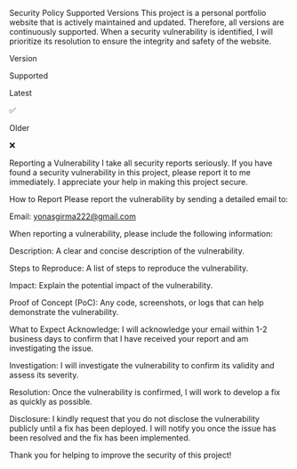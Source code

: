 Security Policy
Supported Versions
This project is a personal portfolio website that is actively maintained and updated. Therefore, all versions are continuously supported. When a security vulnerability is identified, I will prioritize its resolution to ensure the integrity and safety of the website.

Version

Supported

Latest

:white_check_mark:

Older

:x:

Reporting a Vulnerability
I take all security reports seriously. If you have found a security vulnerability in this project, please report it to me immediately. I appreciate your help in making this project secure.

How to Report
Please report the vulnerability by sending a detailed email to:

Email: yonasgirma222@gmail.com

When reporting a vulnerability, please include the following information:

Description: A clear and concise description of the vulnerability.

Steps to Reproduce: A list of steps to reproduce the vulnerability.

Impact: Explain the potential impact of the vulnerability.

Proof of Concept (PoC): Any code, screenshots, or logs that can help demonstrate the vulnerability.

What to Expect
Acknowledge: I will acknowledge your email within 1-2 business days to confirm that I have received your report and am investigating the issue.

Investigation: I will investigate the vulnerability to confirm its validity and assess its severity.

Resolution: Once the vulnerability is confirmed, I will work to develop a fix as quickly as possible.

Disclosure: I kindly request that you do not disclose the vulnerability publicly until a fix has been deployed. I will notify you once the issue has been resolved and the fix has been implemented.

Thank you for helping to improve the security of this project!
